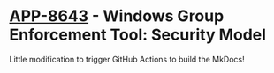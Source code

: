 # [APP-8643](https://carta.xom.com/CARTA/Application.aspx?alfa_param=0W3z2pufeI3h5Vit2ZLi5pYHjasdzAM73JRM76RbMtHMwtDtuiAiW8YxCbdXmb2ekYxVY7IYIAqlxSes9f4sKT1QlijvFj3CfMbVe8fApCGVIs61TV8ogkKXiq%2BPkRT2Mjq0ENK43E7vvb5aXhBixQ%3D%3D) - Windows Group Enforcement Tool: Security Model


Little modification to trigger GitHub Actions to build the MkDocs!

